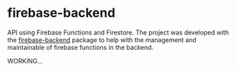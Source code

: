 # firebase-backend
API using Firebase Functions and Firestore. The project was developed with the [firebase-backend](https://www.npmjs.com/package/firebase-backend) package to help with the management and maintainable of firebase functions in the backend.

WORKING...
